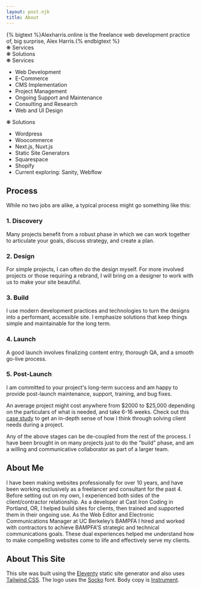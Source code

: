 ```yaml
---
layout: post.njk
title: About
---
```


<div class="flex flex-col md:flex-row gap-8 items-center my-12">
    <div class="w-full">
        {% bigtext %}Alexharris.online is the freelance web development practice of, big surprise, Alex Harris.{% endbigtext %}
    </div>        
</div>

<div class="offerings-grid my-16 relative max-md:border-0">
    <div class="border-r top-fade max-sm:hidden"></div>
    <div class="w-full border-r-0 md:border-r pl-4 p-2 text-2xl top-fade relative max-md:hidden">
        <div class="md:absolute left-4 bottom-2 instrument-serif">❋ Services</div>      
    </div>
    <div class="w-full border-r-0 md:border-r pr-4 p-2 text-2xl top-fade relative max-md:hidden">
        <div class="md:absolute left-4 bottom-2 instrument-serif">❋ Solutions</div>  
    </div>
    <div class="top-fade max-sm:hidden max-md:border-0"></div>
    <div class="border-t md:border-y border-r max-md:border-0"></div>
    <div class="border-t md:border-y border-r max-md:border-0">
        <div class="instrument-serif md:hidden">❋ Services</div>   
        <ul class="pl-10 leading-snug">
            <li>Web Development</li>
            <li>E-Commerce</li>
            <li>CMS Implementation</li>
            <li>Project Management</li>
            <li>Ongoing Support and Maintenance</li>
            <li>Consulting and Research</li>
            <li>Web and UI Design</li> 
        </ul>
    </div>
    <div class="md:border-y md:border-r max-md:border-0">
        <div class="instrument-serif md:hidden">❋ Solutions</div>   
        <ul class="pl-10 leading-snug">
            <li>Wordpress</li>
            <li>Woocommerce</li>
            <li>Next.js, Nuxt.js</li>
            <li>Static Site Generators</li>
            <li>Squarespace</li>
            <li>Shopify</li>
            <li>Current exploring: Sanity, Webflow</li>
        </ul>        
    </div>
    <div class="border-t md:border-y max-md:hidden"></div>
    <div class="border-r bottom-fade max-md:hidden"></div>
    <div class="border-r bottom-fade max-md:hidden"></div>
    <div class="border-r bottom-fade max-md:hidden"></div>
    <div class="bottom-fade max-sm:hidden"></div>        
</div>

<h2 class="instrument-serif" >Process</h2>
<p>While no two jobs are alike, a typical process might go something like this:</p>

<div class="full-width grid grid-cols-1 md:grid-cols-2 lg:grid-cols-3 gap-4 mx-auto my-16">
    <div class="card">
        <h3 class="">1. Discovery</h3>
        <p>Many projects benefit from a robust phase in which we can work together to articulate your goals, discuss strategy, and create a plan.</p>
    </div>
    <div class="card">
        <h3 class="">2. Design</h3>
        <p>For simple projects, I can often do the design myself. For more involved projects or those requiring a rebrand, I will bring on a designer to work with us to make your site beautiful.</p>
    </div>
    <div class="card">
        <h3 class="">3. Build</h3>
        <p>I use modern development practices and technologies to turn the designs into a performant, accessible site. I emphasize solutions that keep things simple and maintainable for the long term.</p>
    </div>
    <div class="card">
        <h3 class="">4. Launch</h3>
        <p>A good launch involves finalizing content entry, thorough QA, and a smooth go-live process.</p>
    </div>
    <div class="card">
        <h3 class="">5. Post-Launch</h3>
        <p>I am committed to your project's long-term success and am happy to provide post-launch maintenance, support, training, and bug fixes.</p>
    </div>                            
</div>

An average project might cost anywhere from $2000 to $25,000 depending on the particulars of what is needed, and take 6-16 weeks. Check out this [case study](/blog/cckw) to get an in-depth sense of how I think through solving client needs during a project.

Any of the above stages can be de-coupled from the rest of the process. I have been brought in on many projects just to do the "build" phase, and am a willing and communicative collaborator as part of a larger team.


<h2 class="instrument-serif" >About Me</h2>

I have been making websites professionally for over 10 years, and have been working exclusively as a freelancer and consultant for the past 4. Before setting out on my own, I experienced both sides of the client/contractor relationship. As a developer at Cast Iron Coding in Portland, OR, I helped build sites for clients, then trained and supported them in their ongoing use. As the Web Editor and Electronic Communications Manager at UC Berkeley’s BAMPFA I hired and worked with contractors to achieve BAMPFA'S strategic and technical communications goals. These dual experiences helped me understand how to make compelling websites come to life and effectively serve my clients.

<h2 class="instrument-serif" >About This Site</h2>

This site was built using the <a href="https://www.11ty.dev/">Eleventy</a> static site generator and also uses <a href="https://tailwindcss.com/">Tailwind CSS</a>. The logo uses the <a href="https://store.overlaptype.com/fonts/socko">Socko</a> font. Body copy is <a href="https://fonts.google.com/specimen/Instrument+Sans">Instrument</a>.
